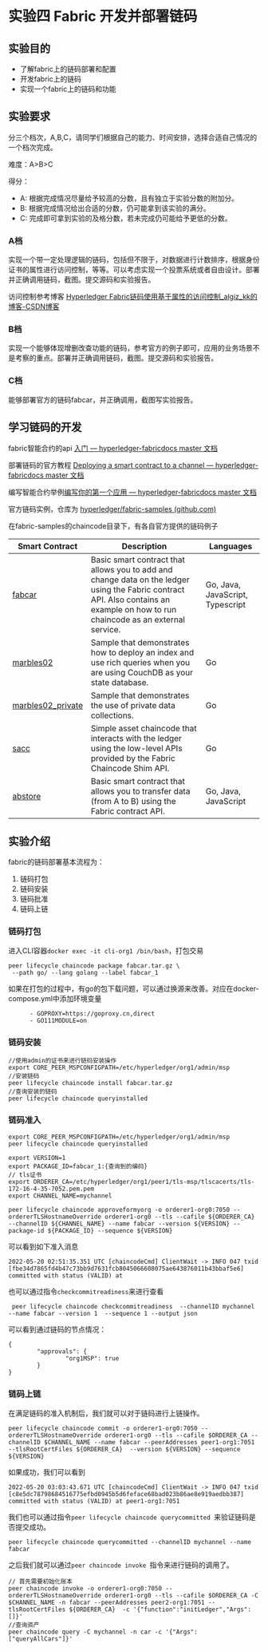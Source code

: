 # 实验四 Fabric 开发并部署链码

## 实验目的

- 了解fabric上的链码部署和配置
- 开发fabric上的链码
- 实现一个fabric上的链码和功能

## 实验要求

分三个档次，A,B,C，请同学们根据自己的能力、时间安排，选择合适自己情况的一个档次完成。

难度：A>B>C

得分：

- A: 根据完成情况尽量给予较高的分数，且有独立于实验分数的附加分。
- B: 根据完成情况给出合适的分数，仍可能拿到该实验的满分。
- C: 完成即可拿到实验的及格分数，若未完成仍可能给予更低的分数。

### A档

实现一个带一定处理逻辑的链码，包括但不限于，对数据进行计数排序，根据身份证书的属性进行访问控制，等等。可以考虑实现一个投票系统或者自由设计。部署并正确调用链码，截图。提交源码和实验报告。

访问控制参考博客 [ Hyperledger Fabric链码使用基于属性的访问控制_algiz_kk的博客-CSDN博客](https://blog.csdn.net/qq_33657251/article/details/107351136)

### B档

实现一个能够体现增删改查功能的链码，参考官方的例子即可，应用的业务场景不是考察的重点。部署并正确调用链码，截图。提交源码和实验报告。

### C档

能够部署官方的链码fabcar，并正确调用，截图写实验报告。

## 学习链码的开发

fabric智能合约的api [入门 — hyperledger-fabricdocs master 文档](https://hyperledger-fabric.readthedocs.io/zh_CN/release-2.2/getting_started.html#hyperledger-fabric-api)

部署链码的官方教程 [Deploying a smart contract to a channel — hyperledger-fabricdocs master 文档](https://hyperledger-fabric.readthedocs.io/zh_CN/release-2.2/deploy_chaincode.html)

编写智能合约举例[编写你的第一个应用 — hyperledger-fabricdocs master 文档](https://hyperledger-fabric.readthedocs.io/zh_CN/release-2.2/write_first_app.html)

官方链码实例，仓库为     [hyperledger/fabric-samples (github.com)](https://github.com/hyperledger/fabric-samples)

在fabric-samples的chaincode目录下，有各自官方提供的链码例子

| **Smart Contract**                                           | **Description**                                              | **Languages**                    |
| ------------------------------------------------------------ | ------------------------------------------------------------ | -------------------------------- |
| [fabcar](https://github.com/hyperledger/fabric-samples/blob/main/chaincode/fabcar) | Basic smart contract that allows you to add and change data on the ledger using the Fabric contract API. Also contains an example on how to run chaincode as an external service. | Go, Java, JavaScript, Typescript |
| [marbles02](https://github.com/hyperledger/fabric-samples/blob/main/chaincode/marbles02) | Sample that demonstrates how to deploy an index and use rich queries when you are using CouchDB as your state database. | Go                               |
| [marbles02_private](https://github.com/hyperledger/fabric-samples/blob/main/chaincode/marbles02_private) | Sample that demonstrates the use of private data collections. | Go                               |
| [sacc](https://github.com/hyperledger/fabric-samples/blob/main/chaincode/sacc) | Simple asset chaincode that interacts with the ledger using the low-level APIs provided by the Fabric Chaincode Shim API. | Go                               |
| [abstore](https://github.com/hyperledger/fabric-samples/blob/main/chaincode/abstore) | Basic smart contract that allows you to transfer data (from A to B) using the Fabric contract API. | Go, Java, JavaScript             |

## 实验介绍

fabric的链码部署基本流程为：

1. 链码打包
2. 链码安装
3. 链码批准
4. 链码上链

### 链码打包

进入CLI容器`docker exec -it cli-org1 /bin/bash`，打包交易

    peer lifecycle chaincode package fabcar.tar.gz \
     --path go/ --lang golang --label fabcar_1

如果在打包的过程中，有go的包下载问题，可以通过换源来改善。对应在docker-compose.yml中添加环境变量

```
      - GOPROXY=https://goproxy.cn,direct
      - GO111MODULE=on
```

### 链码安装

```
//使用admin的证书来进行链码安装操作
export CORE_PEER_MSPCONFIGPATH=/etc/hyperledger/org1/admin/msp
//安装链码
peer lifecycle chaincode install fabcar.tar.gz
//查询安装的链码
peer lifecycle chaincode queryinstalled
```

### 链码准入

```
export CORE_PEER_MSPCONFIGPATH=/etc/hyperledger/org1/admin/msp
peer lifecycle chaincode queryinstalled

export VERSION=1
export PACKAGE_ID=fabcar_1:{查询到的编码}
// tls证书
export ORDERER_CA=/etc/hyperledger/org1/peer1/tls-msp/tlscacerts/tls-172-16-4-35-7052.pem.pem
export CHANNEL_NAME=mychannel

peer lifecycle chaincode approveformyorg -o orderer1-org0:7050 --ordererTLSHostnameOverride orderer1-org0 --tls --cafile ${ORDERER_CA} --channelID ${CHANNEL_NAME} --name fabcar --version ${VERSION} --package-id ${PACKAGE_ID} --sequence ${VERSION}
```

可以看到如下准入消息
```
2022-05-20 02:51:35.351 UTC [chaincodeCmd] ClientWait -> INFO 047 txid [fbe34d7865fd4b47c73bb9d7631fcb8045066608075ae643876011b43bbaf5e6] committed with status (VALID) at 
```

也可以通过指令`checkcommitreadiness`来进行查看

```
 peer lifecycle chaincode checkcommitreadiness  --channelID mychannel --name fabcar --version 1  --sequence 1 --output json
```

可以看到通过链码的节点情况：

```
{
        "approvals": {
                "org1MSP": true
        }
}
```

### 链码上链
在满足链码的准入机制后，我们就可以对于链码进行上链操作。

```
peer lifecycle chaincode commit -o orderer1-org0:7050 --ordererTLSHostnameOverride orderer1-org0 --tls --cafile $ORDERER_CA --channelID $CHANNEL_NAME --name fabcar --peerAddresses peer1-org1:7051 --tlsRootCertFiles ${ORDERER_CA}  --version ${VERSION} --sequence ${VERSION} 
```

如果成功，我们可以看到

```
2022-05-20 03:03:43.671 UTC [chaincodeCmd] ClientWait -> INFO 047 txid [c8e5dc78798684516775efbd0945b5d6feface68bad023b86ae8e919aedbb387] committed with status (VALID) at peer1-org1:7051
```

我们也可以通过指令`peer lifecycle chaincode querycommitted `来验证链码是否提交成功。

```
peer lifecycle chaincode querycommitted --channelID mychannel --name fabcar
```

之后我们就可以通过`peer chaincode invoke `指令来进行链码的调用了。

```
// 首先需要初始化账本
peer chaincode invoke -o orderer1-org0:7050 --ordererTLSHostnameOverride orderer1-org0 --tls --cafile $ORDERER_CA -C $CHANNEL_NAME -n fabcar --peerAddresses peer2-org1:7051 --tlsRootCertFiles ${ORDERER_CA}  -c '{"function":"initLedger","Args":[]}'
//查询资产
peer chaincode query -C mychannel -n car -c '{"Args":["queryAllCars"]}'
```